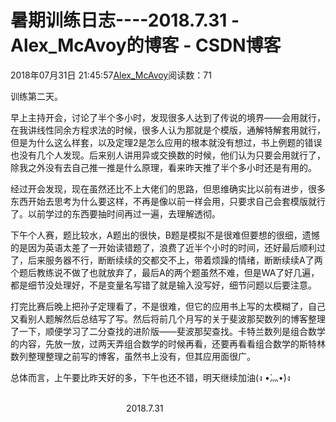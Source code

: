 # 暑期训练日志----2018.7.31 - Alex_McAvoy的博客 - CSDN博客





2018年07月31日 21:45:57[Alex_McAvoy](https://me.csdn.net/u011815404)阅读数：71








训练第二天。

早上主持开会，讨论了半个多小时，发现很多人达到了传说的境界——会用就行，在我讲线性同余方程求法的时候，很多人认为那就是个模版，通解特解套用就行，但是为什么这么样套，以及定理2是怎么应用的根本就没有想过，书上例题的错误也没有几个人发现。后来别人讲用异或交换数的时候，他们认为只要会用就行了，除我之外没有去自己推一推是什么原理，看来昨天推了半个多小时还是有用的。

经过开会发现，现在虽然还比不上大佬们的思路，但思维确实比以前有进步，很多东西开始去思考为什么要这样，不再是像以前一样会用，只要求自己会套模版就行了。以前学过的东西要抽时间再过一遍，去理解透彻。

下午个人赛，题比较水，A题出的很快，B题是模拟不是很难但要想的很细，遗憾的是因为英语太差了一开始读错题了，浪费了近半个小时的时间，还好最后顺利过了，后来服务器不行，断断续续的交都交不上，带着烦躁的情绪，断断续续A了两个题后教练说不做了也就放弃了，最后A的两个题虽然不难，但是WA了好几遍，都是细节没处理好，不是变量名写错了就是输入没写好，细节问题以后要注意。

打完比赛后晚上把孙子定理看了，不是很难，但它的应用书上写的太模糊了，自己又看别人题解然后总结写了写。然后将前几个月写的关于斐波那契数列的博客整理了一下，顺便学习了二分查找的进阶版——斐波那契查找。卡特兰数列是组合数学的内容，先放一放，过两天弄组合数学的时候再看，还要再看看组合数学的斯特林数列整理整理之前写的博客，虽然书上没有，但其应用面很广。

总体而言，上午要比昨天好的多，下午也还不错，明天继续加油(ง •̀灬•́)ง



                                                                                                                                                                               2018.7.31




